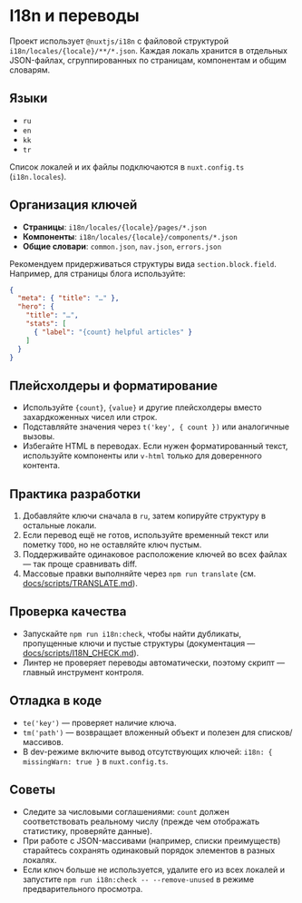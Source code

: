 # I18n и переводы

Проект использует `@nuxtjs/i18n` с файловой структурой `i18n/locales/{locale}/**/*.json`. Каждая локаль хранится в отдельных JSON-файлах, сгруппированных по страницам, компонентам и общим словарям.

## Языки

- `ru`
- `en`
- `kk`
- `tr`

Список локалей и их файлы подключаются в `nuxt.config.ts` (`i18n.locales`).

## Организация ключей

- **Страницы**: `i18n/locales/{locale}/pages/*.json`
- **Компоненты**: `i18n/locales/{locale}/components/*.json`
- **Общие словари**: `common.json`, `nav.json`, `errors.json`

Рекомендуем придерживаться структуры вида `section.block.field`. Например, для страницы блога используйте:

```json
{
  "meta": { "title": "…" },
  "hero": {
    "title": "…",
    "stats": [
      { "label": "{count} helpful articles" }
    ]
  }
}
```

## Плейсхолдеры и форматирование

- Используйте `{count}`, `{value}` и другие плейсхолдеры вместо захардкоженных чисел или строк.
- Подставляйте значения через `t('key', { count })` или аналогичные вызовы.
- Избегайте HTML в переводах. Если нужен форматированный текст, используйте компоненты или `v-html` только для доверенного контента.

## Практика разработки

1. Добавляйте ключи сначала в `ru`, затем копируйте структуру в остальные локали.
2. Если перевод ещё не готов, используйте временный текст или пометку `TODO`, но не оставляйте ключ пустым.
3. Поддерживайте одинаковое расположение ключей во всех файлах — так проще сравнивать diff.
4. Массовые правки выполняйте через `npm run translate` (см. [docs/scripts/TRANSLATE.md](./scripts/TRANSLATE.md)).

## Проверка качества

- Запускайте `npm run i18n:check`, чтобы найти дубликаты, пропущенные ключи и пустые структуры (документация — [docs/scripts/I18N_CHECK.md](./scripts/I18N_CHECK.md)).
- Линтер не проверяет переводы автоматически, поэтому скрипт — главный инструмент контроля.

## Отладка в коде

- `te('key')` — проверяет наличие ключа.
- `tm('path')` — возвращает вложенный объект и полезен для списков/массивов.
- В dev-режиме включите вывод отсутствующих ключей: `i18n: { missingWarn: true }` в `nuxt.config.ts`.

## Советы

- Следите за числовыми соглашениями: `count` должен соответствовать реальному числу (прежде чем отображать статистику, проверяйте данные).
- При работе с JSON-массивами (например, списки преимуществ) старайтесь сохранять одинаковый порядок элементов в разных локалях.
- Если ключ больше не используется, удалите его из всех локалей и запустите `npm run i18n:check -- --remove-unused` в режиме предварительного просмотра.
